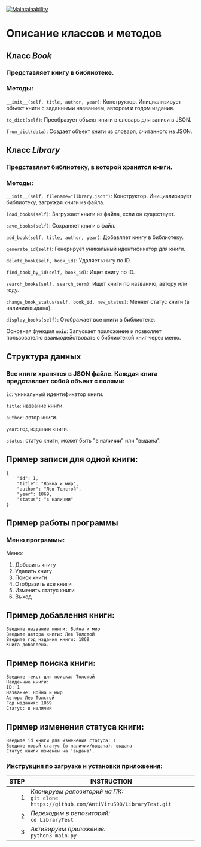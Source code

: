 [![Maintainability](https://api.codeclimate.com/v1/badges/7bc2d4ab6b37e28ecbf6/maintainability)](https://codeclimate.com/github/AntiViruS90/LibraryTest/maintainability)

# Описание классов и методов
## Класс _Book_
### Представляет книгу в библиотеке.

### Методы:

```__init__(self, title, author, year)```: Конструктор. Инициализирует объект книги с заданными названием, автором и годом издания.

```to_dict(self)```: Преобразует объект книги в словарь для записи в JSON.

```from_dict(data)```: Создает объект книги из словаря, считанного из JSON.

## Класс _Library_
### Представляет библиотеку, в которой хранятся книги.

### Методы:

```__init__(self, filename="library.json")```: Конструктор. Инициализирует библиотеку, загружая книги из файла.

```load_books(self)```: Загружает книги из файла, если он существует.

```save_books(self)```: Сохраняет книги в файл.

```add_book(self, title, author, year)```: Добавляет книгу в библиотеку.

```generate_id(self)```: Генерирует уникальный идентификатор для книги.

```delete_book(self, book_id)```: Удаляет книгу по ID.

```find_book_by_id(self, book_id)```: Ищет книгу по ID.

```search_books(self, search_term)```: Ищет книги по названию, автору или году.

```change_book_status(self, book_id, new_status)```: Меняет статус книги (в наличии/выдана).

```display_books(self)```: Отображает все книги в библиотеке.

Основная функция **_```main```_**:
    Запускает приложение и позволяет пользователю взаимодействовать с библиотекой книг через меню.


## Структура данных
### Все книги хранятся в JSON файле. Каждая книга представляет собой объект с полями:

```id```: уникальный идентификатор книги.

```title```: название книги.

```author```: автор книги.

```year```: год издания книги.

```status```: статус книги, может быть "в наличии" или "выдана".


## Пример записи для одной книги:

```
{
    "id": 1,
    "title": "Война и мир",
    "author": "Лев Толстой",
    "year": 1869,
    "status": "в наличии"
}
```


## Пример работы программы
### Меню программы:

Меню:
1. Добавить книгу
2. Удалить книгу
3. Поиск книги
4. Отобразить все книги
5. Изменить статус книги
6. Выход


## Пример добавления книги:
```
Введите название книги: Война и мир
Введите автора книги: Лев Толстой
Введите год издания книги: 1869
Книга добавлена.
```

## Пример поиска книги:
```
Введите текст для поиска: Толстой
Найденные книги:
ID: 1
Название: Война и мир
Автор: Лев Толстой
Год издания: 1869
Статус: в наличии
```

## Пример изменения статуса книги:

```
Введите id книги для изменения статуса: 1
Введите новый статус (в наличии/выдана): выдана
Статус книги изменен на 'выдана'.
```


### **Инструкция по загрузке и установки приложения:**


| STEP | INSTRUCTION                                                                                       |
|-----:|---------------------------------------------------------------------------------------------------|
|    1 | _Клонируем репозиторий на ПК:_<br/>```git clone https://github.com/AntiViruS90/LibraryTest.git``` |
|    2 | _Переходим в репозиторий:_<br/> ```cd LibraryTest```                                              |
|    3 | _Активируем приложение:_ <br/>```python3 main.py```                                               |
